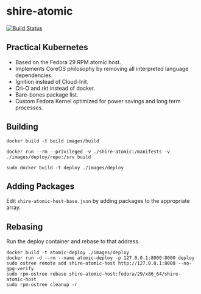 # shire-atomic
[![Build Status](https://travis-ci.org/Promaethius/shire-atomic.svg?branch=master)](https://travis-ci.org/Promaethius/shire-atomic)
## Practical Kubernetes
* Based on the Fedora 29 RPM atomic host.
* Implements CoreOS philosophy by removing all interpreted language dependencies.
* Ignition instead of Cloud-Init.
* Cri-O and rkt instead of docker.
* Bare-bones package list.
* Custom Fedora Kernel optimized for power savings and long term processes.

## Building
```
docker build -t build images/build

docker run --rm --privileged -v ./shire-atomic:/manifests -v ./images/deploy/repo:/srv build

sudo docker build -t deploy ./images/deploy
```

## Adding Packages
Edit `shire-atomic-host-base.json` by adding packages to the appropriate array.

## Rebasing
Run the deploy container and rebase to that address.
```
docker build -t atomic-deploy ./images/deploy
docker run -d --rm --name atomic-deploy -p 127.0.0.1:8000:8000 deploy
sudo ostree remote add shire-atomic-host http://127.0.0.1:8000 --no-gpg-verify
sudo rpm-ostree rebase shire-atomic-host:fedora/29/x86_64/shire-atomic-host
sudo rpm-ostree cleanup -r
```

